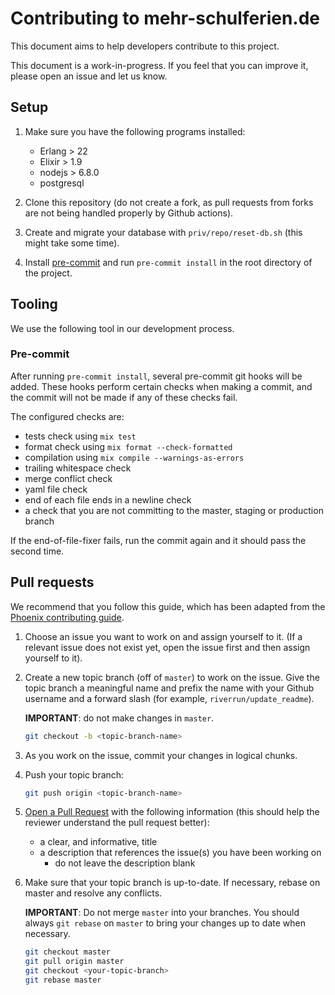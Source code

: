 # Contributing to mehr-schulferien.de

This document aims to help developers contribute to this project.

This document is a work-in-progress. If you feel that you can improve it,
please open an issue and let us know.

## Setup

1. Make sure you have the following programs installed:

    * Erlang > 22
    * Elixir > 1.9
    * nodejs > 6.8.0
    * postgresql

1. Clone this repository (do not create a fork, as pull requests from forks
are not being handled properly by Github actions).

1. Create and migrate your database with `priv/repo/reset-db.sh` (this might take some time).

1. Install [pre-commit](https://pre-commit.com/) and run `pre-commit install`
in the root directory of the project.

## Tooling

We use the following tool in our development process.

### Pre-commit

After running `pre-commit install`, several pre-commit git hooks will be
added. These hooks perform certain checks when making a commit, and the
commit will not be made if any of these checks fail.

The configured checks are:

* tests check using `mix test`
* format check using `mix format --check-formatted`
* compilation using `mix compile --warnings-as-errors`
* trailing whitespace check
* merge conflict check
* yaml file check
* end of each file ends in a newline check
* a check that you are not committing to the master, staging or production branch

If the end-of-file-fixer fails, run the commit again and it should pass
the second time.

## Pull requests

We recommend that you follow this guide, which has been adapted from the
[Phoenix contributing guide](https://github.com/phoenixframework/phoenix/blob/master/CONTRIBUTING.md).

1. Choose an issue you want to work on and assign yourself to it.
(If a relevant issue does not exist yet, open the issue first and then assign
yourself to it).

1. Create a new topic branch (off of `master`) to work on the issue.
Give the topic branch a meaningful name and prefix the name with your Github username
and a forward slash (for example, `riverrun/update_readme`).

    **IMPORTANT**: do not make changes in `master`.

    ```bash
    git checkout -b <topic-branch-name>
    ```

1. As you work on the issue, commit your changes in logical chunks.

1. Push your topic branch:

    ```bash
    git push origin <topic-branch-name>
    ```

1. [Open a Pull Request](https://help.github.com/articles/about-pull-requests/)
with the following information (this should help the reviewer understand the
pull request better):

    * a clear, and informative, title
    * a description that references the issue(s) you have been working on
      * do not leave the description blank

1. Make sure that your topic branch is up-to-date. If necessary, rebase
on master and resolve any conflicts.

    **IMPORTANT**: Do not merge `master` into your branches. You should
    always `git rebase` on `master` to bring your changes up to date when necessary.

    ```bash
    git checkout master
    git pull origin master
    git checkout <your-topic-branch>
    git rebase master
    ```
